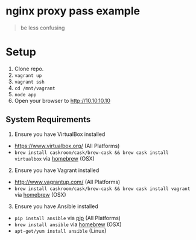 # nginx proxy pass example
> be less confusing

# Setup
1. Clone repo.
2. `vagrant up`
3. `vagrant ssh`
4. `cd /mnt/vagrant`
5. `node app`
6. Open your browser to http://10.10.10.10

## System Requirements

1. Ensure you have VirtualBox installed
  - https://www.virtualbox.org/ (All Platforms)
  - `brew install caskroom/cask/brew-cask && brew cask install virtualbox` via [homebrew](http://brew.sh/) (OSX)
2. Ensure you have Vagrant installed
  - http://www.vagrantup.com/ (All Platforms)
  - `brew install caskroom/cask/brew-cask && brew cask install vagrant` via [homebrew](http://brew.sh/) (OSX)
3. Ensure you have Ansible installed
  - `pip install ansible` via [pip](http://pip.readthedocs.org/en/latest/installing.html) (All Platforms)
  - `brew install ansible` via [homebrew](http://brew.sh/) (OSX)
  - `apt-get/yum install ansible` (Linux)

